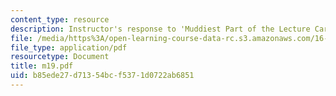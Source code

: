 ```yaml
---
content_type: resource
description: Instructor's response to 'Muddiest Part of the Lecture Cards'.
file: /media/https%3A/open-learning-course-data-rc.s3.amazonaws.com/16-01-unified-engineering-i-ii-iii-iv-fall-2005-spring-2006/b85ede27d71354bcf5371d0722ab6851_m19.pdf
file_type: application/pdf
resourcetype: Document
title: m19.pdf
uid: b85ede27-d713-54bc-f537-1d0722ab6851
---
```

